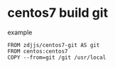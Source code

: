 # centos7 build git
example
```
FROM zdjjs/centos7-git AS git
FROM centos:centos7
COPY --from=git /git /usr/local
```

